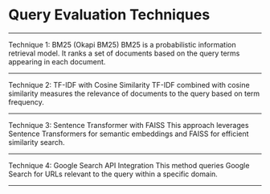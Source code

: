 <h1>Query Evaluation Techniques</h1>
<hr>
Technique 1: BM25 (Okapi BM25)
BM25 is a probabilistic information retrieval model. It ranks a set of documents based on the query terms appearing in each document.
<hr>
Technique 2: TF-IDF with Cosine Similarity
TF-IDF combined with cosine similarity measures the relevance of documents to the query based on term frequency.
<hr>
Technique 3: Sentence Transformer with FAISS
This approach leverages Sentence Transformers for semantic embeddings and FAISS for efficient similarity search.
<hr>
Technique 4: Google Search API Integration
This method queries Google Search for URLs relevant to the query within a specific domain.
<hr>
